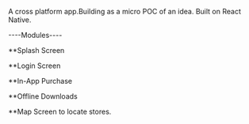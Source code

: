A cross platform app.Building as a micro POC of an idea. Built on React Native.

----Modules----

**Splash Screen

**Login Screen

**In-App Purchase 

**Offline Downloads 

**Map Screen to locate stores.
